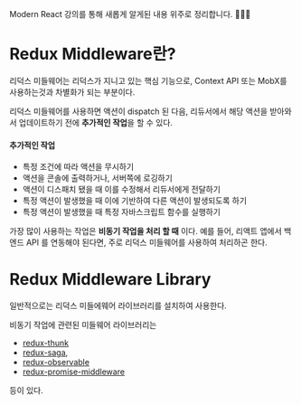 Modern React 강의를 통해 새롭게 알게된 내용 위주로 정리합니다. 🙆🏻‍♀️

# Redux Middleware란?

리덕스 미들웨어는 리덕스가 지니고 있는 핵심 기능으로, Context API 또는 MobX를 사용하는것과 차별화가 되는 부분이다.

리덕스 미들웨어를 사용하면 액션이 dispatch 된 다음, 리듀서에서 해당 액션을 받아와서 업데이트하기 전에 **추가적인 작업**을 할 수 있다.

#### 추가적인 작업

- 특정 조건에 따라 액션을 무시하기
- 액션을 콘솔에 출력하거나, 서버쪽에 로깅하기
- 액션이 디스패치 됐을 때 이를 수정해서 리듀서에게 전달하기
- 특정 액션이 발생했을 때 이에 기반하여 다른 액션이 발생되도록 하기
- 특정 액션이 발생했을 때 특정 자바스크립트 함수를 실행하기

가장 많이 사용하는 작업은 **비동기 작업을 처리 할 때** 이다. 예를 들어, 리액트 앱에서 백엔드 API 를 연동해야 된다면, 주로 리덕스 미들웨어를 사용하여 처리하곤 한다.

# Redux Middleware Library

일반적으로는 리덕스 미들에웨어 라이브러리를 설치하여 사용한다.

비동기 작업에 관련된 미들웨어 라이브러리는

-  [redux-thunk](https://github.com/reduxjs/redux-thunk) 
- [redux-saga](https://github.com/redux-saga/redux-saga), 
- [redux-observable](https://redux-observable.js.org/)
- [redux-promise-middleware](https://www.npmjs.com/package/redux-promise-middleware) 

등이 있다.